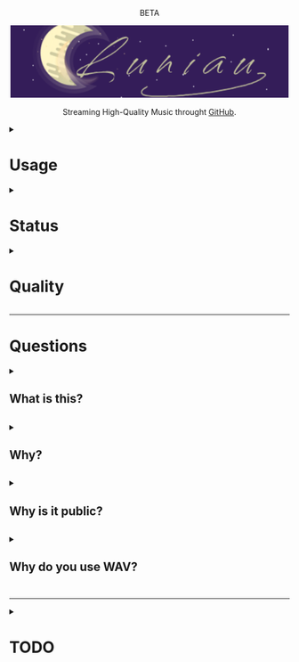 <div align="center"><p>BETA</p><img height="130" width="500" src="logo.png" />
<p>Streaming High-Quality Music throught <a href="https://github.com">GitHub</a>.</p></div>

<details><summary><h1>Usage</h1></summary>
  <p>To use Luniau, you can simply go on the <a href="https://lebazardebryan.github.io/Luniau/">website</a>. It use <a href="https://pages.github.com">GitHub Pages</a>. If you want to see the test version, it's <a href="https://lebazardebryan.github.io/Luniau/test.html">here</a>.</p>
</details>

<details><summary><h1>Status</h1></summary>
<div align="center">

  | Fonction | Status |
  |----------|--------|
  | Music Update | [![Félix](https://github.com/LeBazarDeBryan/Luniau/actions/workflows/music_list.yml/badge.svg)](https://github.com/LeBazarDeBryan/Luniau/actions/workflows/music_list.yml) |
  | Website Deployment | [![pages-build-deployment](https://github.com/LeBazarDeBryan/Luniau/actions/workflows/pages/pages-build-deployment/badge.svg)](https://github.com/LeBazarDeBryan/Luniau/actions/workflows/pages/pages-build-deployment) |
</div>
</details>

<details><summary><h1>Quality</h1></summary>
  <p>Audio quality is 1411-1536 Kbit/s. I plan to change the quality if I can.</p>
</details>

___

<h1>Questions</h1>
<details><summary><h2>What is this?<h2></summary>
  <p>This is Luniau. A streaming "platform" that stream high-quality music without ads for free. If you want to add a music, make an <a href="https://github.com/LeBazarDeBryan/Luniau/issues/new?assignees=&labels=&projects=&template=song-request.md&title=%5BREQUEST%5D+Author+-+Name">issues</a>. I'll try my best to be fast.</p>
</details>

<details><summary><h2>Why?<h2></summary>
  <p>I decided to make this because I'm tired of streaming services poor audio quality (when free) and I'm tired of ads. I don't want to pay when I know that I can listen/download high-quality music for free. For example, Spotify Free limit audio to 128kbit/s and in Premium, it's 320kbit/s. (Source: <a href="https://support.spotify.com/us/article/audio-quality">Spotify</a>).</p>
    
</details>

<details><summary><h2>Why is it public?<h2></summary>
  <p>I made it public because I want to share my project to everyone and make music request so they can listen to it in high-quality, without ads, with a simple interface without paying a dollar.</p>
</details>

<details><summary><h2>Why do you use WAV?<h2></summary>
  <p>WAV can support a lot more sound and have more bitrate.</p>
  <div align="center">

| Format | Bits | kHz | Sound | Kbit/s |
|--------|------|-----|-------|--------|
|  MP3   |      | 48  | Stereo |  320  |
|  WAV   |  32  | 192 | Stereo | 12 288 |
</div>
</details>

___

<details><summary><h1>TODO</h1></summary>

  - [x] Add music.
  - [x] Make a web interface.
  - [x] Make a player.
  - [x] Change the font.
  - [x] Move the player to the bottom and make it wide.
  - [x] Add a search box.
  - [ ] Add more information for songs.
  - [ ] Add lyrics.
  - [ ] Replace the font to not use google font.
  - [ ] Make a new window when a link is clicked.
</details>
